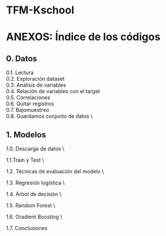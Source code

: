 # TFM-Kschool


# ANEXOS: Índice de los códigos
## 0.	Datos

0.1.	Lectura \
0.2.	 Exploración dataset \
0.3.	Análisis de variables \
0.4.	Relación de variables con el target \
0.5.	Correlaciones \
0.6.	Quitar registros \
0.7.	Bajomuestreo \
0.8.	Guardamos conjunto de datos \



## 1.	Modelos
1.0. Descarga de datos \

1.1.Train y Test \

1.2. Técnicas de evaluación del modelo \

1.3.	Regresión logística \

1.4.	Árbol de decisión \

1.5.	Random Forest \

1.6.	Gradient Boosting \

1.7.	Conclusiones 
